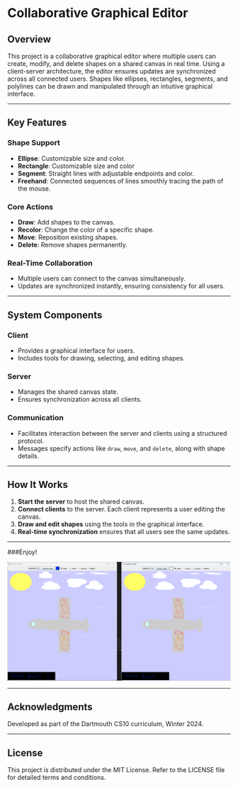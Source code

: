 # Collaborative Graphical Editor

## Overview

This project is a collaborative graphical editor where multiple users can create, modify, and delete shapes on a shared canvas in real time. Using a client-server architecture, the editor ensures updates are synchronized across all connected users. Shapes like ellipses, rectangles, segments, and polylines can be drawn and manipulated through an intuitive graphical interface.

---

## Key Features

### Shape Support

- **Ellipse**: Customizable size and color.
- **Rectangle**: Customizable size and color
- **Segment**: Straight lines with adjustable endpoints and color.
- **Freehand**: Connected sequences of lines smoothly tracing the path of the mouse.

### Core Actions

- **Draw**: Add shapes to the canvas.
- **Recolor**: Change the color of a specific shape.
- **Move**: Reposition existing shapes.
- **Delete**: Remove shapes permanently.

### Real-Time Collaboration

- Multiple users can connect to the canvas simultaneously.
- Updates are synchronized instantly, ensuring consistency for all users.

---

## System Components

### Client

- Provides a graphical interface for users.
- Includes tools for drawing, selecting, and editing shapes.

### Server

- Manages the shared canvas state.
- Ensures synchronization across all clients.

### Communication

- Facilitates interaction between the server and clients using a structured protocol.
- Messages specify actions like `draw`, `move`, and `delete`, along with shape details.

---

## How It Works

1. **Start the server** to host the shared canvas.
2. **Connect clients** to the server. Each client represents a user editing the canvas.
3. **Draw and edit shapes** using the tools in the graphical interface.
4. **Real-time synchronization** ensures that all users see the same updates.

---

###Enjoy!

![Airplane](./Airplane.png)

---

## Acknowledgments

Developed as part of the Dartmouth CS10 curriculum, Winter 2024.

---

## License

This project is distributed under the MIT License. Refer to the LICENSE file for detailed terms and conditions.

